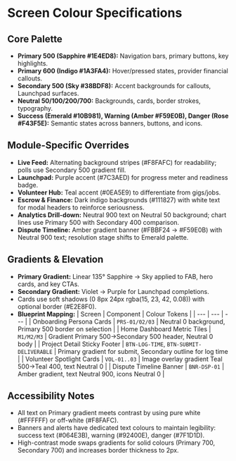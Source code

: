 # Screen Colour Specifications

## Core Palette
- **Primary 500 (Sapphire #1E4ED8):** Navigation bars, primary buttons, key highlights.
- **Primary 600 (Indigo #1A3FA4):** Hover/pressed states, provider financial callouts.
- **Secondary 500 (Sky #38BDF8):** Accent backgrounds for callouts, Launchpad surfaces.
- **Neutral 50/100/200/700:** Backgrounds, cards, border strokes, typography.
- **Success (Emerald #10B981), Warning (Amber #F59E0B), Danger (Rose #F43F5E):** Semantic states across banners, buttons, and icons.

## Module-Specific Overrides
- **Live Feed:** Alternating background stripes (#F8FAFC) for readability; polls use Secondary 500 gradient fill.
- **Launchpad:** Purple accent (#7C3AED) for progress meter and readiness badge.
- **Volunteer Hub:** Teal accent (#0EA5E9) to differentiate from gigs/jobs.
- **Escrow & Finance:** Dark indigo backgrounds (#111827) with white text for modal headers to reinforce seriousness.
- **Analytics Drill-down:** Neutral 900 text on Neutral 50 background; chart lines use Primary 500 with Secondary 400 comparison.
- **Dispute Timeline:** Amber gradient banner (#FBBF24 → #F59E0B) with Neutral 900 text; resolution stage shifts to Emerald palette.

## Gradients & Elevation
- **Primary Gradient:** Linear 135° Sapphire → Sky applied to FAB, hero cards, and key CTAs.
- **Secondary Gradient:** Violet → Purple for Launchpad completions.
- Cards use soft shadows (0 8px 24px rgba(15, 23, 42, 0.08)) with optional border (#E2E8F0).
- **Blueprint Mapping:**
  | Screen | Component | Colour Tokens |
  | --- | --- | --- |
  | Onboarding Persona Cards | `PRS-01/02/03` | Neutral 0 background, Primary 500 border on selection |
  | Home Dashboard Metric Tiles | `M1/M2/M3` | Gradient Primary 500→Secondary 500 header, Neutral 0 body |
  | Project Detail Sticky Footer | `BTN-LOG-TIME`, `BTN-SUBMIT-DELIVERABLE` | Primary gradient for submit, Secondary outline for log time |
  | Volunteer Spotlight Cards | `VOL-01..03` | Image overlay gradient Teal 500→Teal 400, text Neutral 0 |
  | Dispute Timeline Banner | `BNR-DSP-01` | Amber gradient, text Neutral 900, icons Neutral 0 |

## Accessibility Notes
- All text on Primary gradient meets contrast by using pure white (#FFFFFF) or off-white (#F8FAFC).
- Banners and alerts have dedicated text colours to maintain legibility: success text (#064E3B), warning (#92400E), danger (#7F1D1D).
- High-contrast mode swaps gradients for solid colours (Primary 700, Secondary 700) and increases border thickness to 2px.
